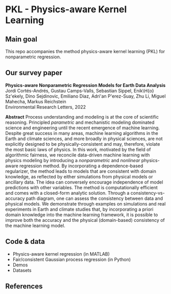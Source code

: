 # PKL - Physics-aware Kernel Learning

## Main goal

This repo accompanies the method physics-aware kernel learning (PKL) for nonparametric regression. 

## Our survey paper

<b>Physics-aware Nonparametric Regression Models for Earth Data Analysis</b><br>
Jordi Cortés-Andrés, Gustau Camps-Valls, Sebastian Sippel, Enik\H{o} Sz\'ekely, Dino Sejdinovic, Emiliano Diaz, Adri\'an  P\'erez-Suay, Zhu Li, Miguel Mahecha, Markus Reichstein<br>
Environmental Research Letters, 2022

**Abstract** Process understanding and modeling is at the core of scientific reasoning. Principled _parametric_ and mechanistic modeling dominated science and engineering until the recent emergence of machine learning. Despite great success in many areas, machine learning algorithms in the Earth and climate sciences, and more broadly in physical sciences, are not explicitly designed to be physically-consistent and may, therefore, violate the most basic laws of physics. In this work, motivated by the field of algorithmic fairness, we reconcile data-driven machine learning with physics modeling by introducing a _nonparametric_ and _nonlinear_ physics-aware regression method. By incorporating a dependence-based regularizer, the method leads to models that are consistent with domain knowledge, as reflected by either simulations from physical models or ancillary data. The idea can conversely encourage independence of model predictions with other variables. The method is computationally efficient and comes with a closed-form analytic solution. Through a consistency-vs-accuracy path diagram, one can assess the consistency between data and physical models. We demonstrate through examples on simulations and real experiments in Earth and climate studies that, by incorporating a priori domain knowledge into the machine learning framework, it is possible to improve both the accuracy and the physical (domain-based) consistency of the machine learning model.

## Code & data

  * Physics-aware kernel regression (in MATLAB)
  * Fair/consistent Gaussian process regression (in Python)
  * Demos
  * Datasets

## References


